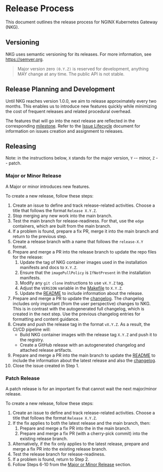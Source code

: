 # Release Process

This document outlines the release process for NGINX Kubernetes Gateway (NKG).

## Versioning

NKG uses semantic versioning for its releases. For more information, see https://semver.org.

> Major version zero `(0.Y.Z)` is reserved for development, anything MAY change at any time. The public API is not stable.

## Release Planning and Development

Until NKG reaches version 1.0.0, we aim to release approximately every two months. This enables us to introduce new
features quickly while minimizing the cost of frequent releases and related procedural overhead.

The features that will go into the next release are reflected in the
corresponding [milestone](https://github.com/nginxinc/nginx-kubernetes-gateway/milestones). Refer to
the [Issue Lifecycle](../ISSUE_LIFECYCLE.md) document for information on issues creation and assignment to releases.

## Releasing

Note: in the instructions below, `X` stands for the major version, `Y` -- minor, `Z` -- patch.

### Major or Minor Release

A Major or minor introduces new features.

To create a new release, follow these steps:

1. Create an issue to define and track release-related activities. Choose a title that follows the
   format `Release X.Y.Z`.
2. Stop merging any new work into the main branch.
3. Test the main branch for release-readiness. For that, use the `edge` containers, which are built from the main
   branch.
4. If a problem is found, prepare a fix PR, merge it into the main branch and return to the previous step.
5. Create a release branch with a name that follows the `release-X.Y` format.
6. Prepare and merge a PR into the release branch to update the repo files for the release:
    1. Update the tag of NKG container images used in the installation manifests and docs to `X.Y.Z`.
    2. Ensure that the `imagePullPolicy` is `IfNotPresent` in the installation manifests.
    3. Modify any `git clone` instructions to use `vX.Y.Z` tag.
    4. Adjust the `VERSION` variable in the [Makefile](../Makefile) to `X.Y.Z`.
    5. Update the [README](../README.md) to include information about the release.
7. Prepare and merge a PR to update the [changelog](../CHANGELOG.md). The changelog includes only important (from the
   user perspective) changes to NKG. This is in contrast with the autogenerated full changelog, which is created in the
   next step. Use the previous changelog entries for formatting and content guidance.
8. Create and push the release tag in the format `vX.Y.Z`. As a result, the CI/CD pipeline will:
    * Build NKG container images with the release tag `X.Y.Z` and push it to the registry.
    * Create a GitHub release with an autogenerated changelog and attached release artifacts.
9. Prepare and merge a PR into the main branch to update the [README](../README.md) to include the information about the
   latest release and also the [changelog](../CHANGELOG.md).
10. Close the issue created in Step 1.

### Patch Release

A patch release is for an important fix that cannot wait the next major/minor release.

To create a new release, follow these steps:

1. Create an issue to define and track release-related activities. Choose a title that follows the
   format `Release X.Y.Z`.
2. If the fix applies to both the latest release and the main branch, then:
    1. Prepare and merge a fix PR into the in the main branch.
    2. Prepare and merge a fix PR (with a cherry-pick commit) into the existing release branch.
3. Alternatively, if the fix only applies to the latest release, prepare and merge a fix PR into the existing release
   branch.
4. Test the release branch for release-readiness.
5. If a problem is found, return to Step 2.
6. Follow Steps 6-10 from the [Major or Minor Release](#major-or-minor-release) section.
